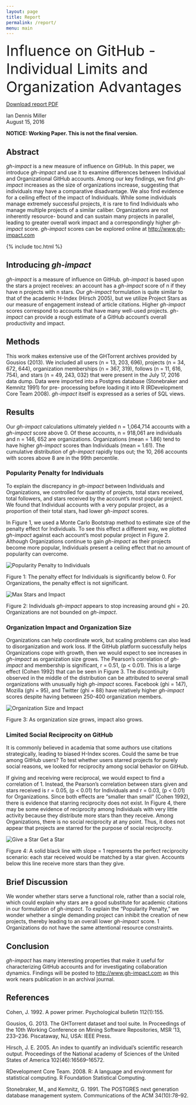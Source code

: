 ```yaml
---
layout: page
title: Report
permalink: /report/
menu: main
---
```


<span style="font-size: 30pt;">
    Influence on GitHub - Individual Limits and Organization Advantages
</span>

<a class="outbound" href="/media/gh-impact-report-1.pdf">Download report PDF</a>

Ian Dennis Miller<br/>
August 15, 2016

**NOTICE: Working Paper.  This is not the final version.**

## Abstract

*gh-impact* is a new measure of influence on GitHub. In this paper, we introduce *gh-impact* and use it to examine differences between Individual and Organizational GitHub accounts. Among our key findings, we find *gh-impact* increases as the size of organizations increase, suggesting that individuals may have a comparative disadvantage. We also find evidence for a ceiling effect of the impact of Individuals. While some individuals manage extremely successful projects, it is rare to find Individuals who manage multiple projects of a similar caliber. Organizations are not inherently resource- bound and can sustain many projects in parallel, leading to greater overall work impact and a correspondingly higher *gh-impact* score. *gh-impact* scores can be explored online at http://www.gh-impact.com

{% include toc.html %}

## Introducing *gh-impact*

*gh-impact* is a measure of influence on GitHub. *gh-impact* is based upon the stars a project receives: an account has a *gh-impact* score of n if they have n projects with n stars. Our *gh-impact* formulation is quite similar to that of the academic H-Index (Hirsch 2005), but we utilize Project Stars as our measure of engagement instead of article citations. Higher *gh-impact* scores correspond to accounts that have many well-used projects. *gh-impact* can provide a rough estimate of a GitHub account’s overall productivity and impact.

## Methods

This work makes extensive use of the GHTorrent archives provided by Gousios (2013). We included all users (n = 13, 203, 696), projects (n = 34, 672, 644), organization memberships (n = 367, 319), follows (n = 11, 616, 754), and stars (n = 49, 243, 032) that were present in the July 17, 2016 data dump. Data were imported into a Postgres database (Stonebraker and Kemnitz 1991) for pre- processing before loading it into R (RDevelopment Core Team 2008). *gh-impact* itself is expressed as a series of SQL views.

## Results

Our *gh-impact* calculations ultimately yielded n = 1,064,714 accounts with a *gh-impact* score above 0. Of these accounts, n = 918,061 are individuals and n = 146, 652 are organizations. Organizations (mean = 1.86) tend to have higher *gh-impact* scores than Individuals (mean = 1.61). The cumulative distribution of *gh-impact* rapidly tops out; the 10, 266 accounts with scores above 8 are in the 99th percentile.

### Popularity Penalty for Individuals

To explain the discrepancy in *gh-impact* between Individuals and Organizations, we controlled for quantity of projects, total stars received, total followers, and stars received by the account’s most popular project. We found that Individual accounts with a very popular project, as a proportion of their total stars, had lower *gh-impact* scores.

In Figure 1, we used a Monte Carlo Bootstrap method to estimate size of the penalty effect for Individuals. To see this effect a different way, we plotted *gh-impact* against each account’s most popular project in Figure 2. Although Organizations continue to gain *gh-impact* as their projects become more popular, Individuals present a ceiling effect that no amount of popularity can overcome.

![Popularity Penalty to Individuals](/media/stars_penalty_plot-1.png)

Figure 1: The penalty effect for Individuals is significantly below 0. For Organizations, the penalty effect is not significant.

![Max Stars and Impact](/media/max_stars_impact-1.png)

Figure 2: Individuals *gh-impact* appears to stop increasing around ghi = 20. Organizations are not bounded on *gh-impact*.

### Organization Impact and Organization Size

Organizations can help coordinate work, but scaling problems can also lead to disorganization and work loss. If the GitHub platform successfully helps Organizations cope with growth, then we would expect to see increases in *gh-impact* as organization size grows. The Pearson’s correlation of *gh-impact* and membership is significant, r = 0.51, (p < 0.01). This is a large effect (Cohen 1992) that can be seen in Figure 3. The discontinuity observed in the middle of the distribution can be attributed to several small organizations with unusually high *gh-impact* scores. Facebook (ghi = 147), Mozilla (ghi = 95), and Twitter (ghi = 88) have relatively higher *gh-impact* scores despite having between 250-400 organization members.

![Organization Size and Impact](/media/org_impact-1.png)

Figure 3: As organization size grows, impact also grows.

### Limited Social Reciprocity on GitHub

It is commonly believed in academia that some authors use citations strategically, leading to biased H-Index scores. Could the same be true among GitHub users? To test whether users starred projects for purely social reasons, we looked for reciprocity among social behavior on GitHub.

If giving and receiving were reciprocal, we would expect to find a correlation of 1. Instead, the Pearson’s correlation between stars given and stars received is r = 0.05, (p < 0.01) for Individuals and r = 0.03, (p < 0.01) for Organizations. Since both effects are “smaller than small” (Cohen 1992), there is evidence that starring reciprocity does not exist. In Figure 4, there may be some evidence of reciprocity among Individuals with very little activity because they distribute more stars than they receive. Among Organizations, there is no social reciprocity at any point. Thus, it does not appear that projects are starred for the purpose of social reciprocity.

![Give a Star Get a Star](/media/give_star_get_star-1.png)

Figure 4: A solid black line with slope = 1 represents the perfect reciprocity scenario: each star received would be matched by a star given. Accounts below this line receive more stars than they give.

## Brief Discussion

We wonder whether stars serve a functional role, rather than a social role, which could explain why stars are a good substitute for academic citations in our formulation of *gh-impact*. To explain the “Popularity Penalty,” we wonder whether a single demanding project can inhibit the creation of new projects, thereby leading to an overall lower *gh-impact* score. 1 Organizations do not have the same attentional resource constraints.

## Conclusion

*gh-impact* has many interesting properties that make it useful for characterizing GitHub accounts and for investigating collaboration dynamics. Findings will be posted to http://www.gh-impact.com as this work nears publication in an archival journal.

## References

Cohen, J. 1992. A power primer. Psychological bulletin 112(1):155.

Gousios, G. 2013. The GHTorrent dataset and tool suite. In Proceedings of the 10th Working Conference on Mining Software Repositories, MSR ’13, 233–236. Piscataway, NJ, USA: IEEE Press.

Hirsch, J. E. 2005. An index to quantify an individual’s scientific research output. Proceedings of the National academy of Sciences of the United States of America 102(46):16569–16572.

RDevelopment Core Team. 2008. R: A language and environment for statistical computing. R Foundation Statistical Computing.

Stonebraker, M., and Kemnitz, G. 1991. The POSTGRES next generation database management system. Communications of the ACM 34(10):78–92.
